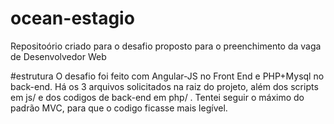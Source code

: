 # ocean-estagio
Repositoório criado para o desafio proposto para o preenchimento da vaga de Desenvolvedor Web

#estrutura 
O desafio foi feito com Angular-JS no Front End e PHP+Mysql no back-end. Há os 3 arquivos solicitados na raiz do projeto, 
além dos scripts em js/ e dos codigos de back-end em php/ . Tentei seguir o máximo do padrão MVC, para que o codigo ficasse
mais legível.
